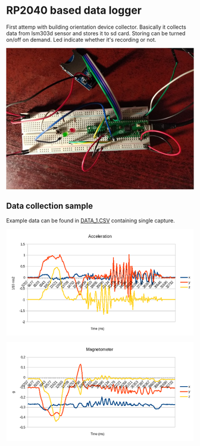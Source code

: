 RP2040 based data logger
========================
First attemp with building orientation device collector.
Basically it collects data from lsm303d sensor and stores it to sd card. Storing can be turned on/off on demand. Led indicate whether it's recording or not.

![Setup](assets/logger.jpg?raw=true "RP2040 Pico Setup")

Data collection sample
----------------------
Example data can be found in [DATA_1.CSV](assets/DATA_1.CSV) containing single capture.

![Acceleration plot](assets/plot_acc.png?raw=true "Acceleration plot")

![Magnetic plot](assets/plot_mag.png?raw=true "Magnetic plot")
